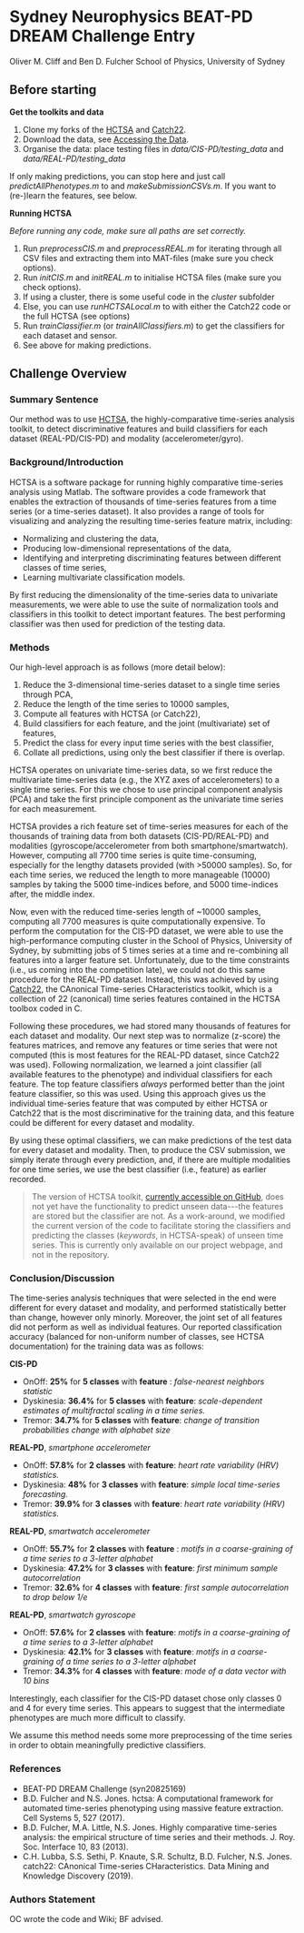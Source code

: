 # Sydney Neurophysics BEAT-PD DREAM Challenge Entry

Oliver M. Cliff and Ben D. Fulcher
School of Physics, University of Sydney

## Before starting

**Get the toolkits and data**

1. Clone my forks of the [HCTSA](https://github.com/olivercliff/hctsa) and [Catch22](https://github.com/olivercliff/catch22).
2. Download the data, see [Accessing the Data](https://www.synapse.org/#!Synapse:syn20825169/wiki/600903).
3. Organise the data: place testing files in *data/CIS-PD/testing_data* and *data/REAL-PD/testing_data*

If only making predictions, you can stop here and just call *predictAllPhenotypes.m* to and *makeSubmissionCSVs.m*. If you want to (re-)learn the features, see below.

**Running HCTSA**

*Before running any code, make sure all paths are set correctly.*

1. Run *preprocessCIS.m* and *preprocessREAL.m* for iterating through all CSV files and extracting them into MAT-files (make sure you check options).
2. Run *initCIS.m* and *initREAL.m* to initialise HCTSA files (make sure you check options).
3. If using a cluster, there is some useful code in the *cluster* subfolder
4. Else, you can use *runHCTSALocal.m* to with either the Catch22 code or the full HCTSA (see options)
5. Run *trainClassifier.m* (or *trainAllClassifiers.m*) to get the classifiers for each dataset and sensor.
6. See above for making predictions.

## Challenge Overview

### Summary Sentence

Our method was to use [HCTSA](https://hctsa-users.gitbook.io/hctsa-manual/), the highly-comparative time-series analysis toolkit, to detect discriminative features and build classifiers for each dataset (REAL-PD/CIS-PD) and modality (accelerometer/gyro).

### Background/Introduction

HCTSA is a software package for running highly comparative time-series analysis using Matlab. The software provides a code framework that enables the extraction of thousands of time-series features from a time series (or a time-series dataset). It also provides a range of tools for visualizing and analyzing the resulting time-series feature matrix, including:

* Normalizing and clustering the data,
* Producing low-dimensional representations of the data,
* Identifying and interpreting discriminating features between different classes of time series,
* Learning multivariate classification models.

By first reducing the dimensionality of the time-series data to univariate measurements, we were able to use the suite of normalization tools and classifiers in this toolkit to detect important features. The best performing classifier was then used for prediction of the testing data.

### Methods

Our high-level approach is as follows (more detail below):
1. Reduce the 3-dimensional time-series dataset to a single time series through PCA,
2. Reduce the length of the time series to 10000 samples,
3. Compute all features with HCTSA (or Catch22),
4. Build classifiers for each feature, and the joint (multivariate) set of features,
5. Predict the class for every input time series with the best classifier,
6. Collate all predictions, using only the best classifier if there is overlap.

HCTSA operates on univariate time-series data, so we first reduce the multivariate time-series data (e.g., the XYZ axes of accelerometers) to a single time series. For this we chose to use principal component analysis (PCA) and take the first principle component as the univariate time series for each measurement.

HCTSA provides a rich feature set of time-series measures for each of the thousands of training data from both datasets (CIS-PD/REAL-PD) and modalities (gyroscope/accelerometer from both smartphone/smartwatch). However, computing all 7700 time series is quite time-consuming, especially for the lengthy datasets provided (with >50000 samples). So, for each time series, we reduced the length to more manageable (10000) samples by taking the 5000 time-indices before, and 5000 time-indices after, the middle index.

Now, even with the reduced time-series length of ~10000 samples, computing all 7700 measures is quite computationally expensive. To perform the computation for the CIS-PD dataset, we were able to use the high-performance computing cluster in the School of Physics, University of Sydney, by submitting jobs of 5 times series at a time and re-combining all features into a larger feature set. Unfortunately,  due to the time constraints (i.e., us coming into the competition late), we could not do this same procedure for the REAL-PD dataset. Instead, this was achieved by using [Catch22](https://github.com/chlubba/catch22), the CAnonical Time-series CHaracteristics toolkit, which is a collection of 22 (canonical) time series features contained in the HCTSA toolbox coded in C.

Following these procedures, we had stored many thousands of features for each dataset and modality. Our next step was to normalize (z-score) the features matrices, and remove any features or time series that were not computed (this is most features for the REAL-PD dataset, since Catch22 was used). Following normalization, we learned a joint classifier (all available features to the phenotype) and individual classifiers for each feature. The top feature classifiers *always* performed better than the joint feature classifier, so this was used. Using this approach gives us the individual time-series feature that was computed by either HCTSA or Catch22 that is the most discriminative for the training data, and this feature could be different for every dataset and modality.

By using these optimal classifiers, we can make predictions of the test data for every dataset and modality. Then, to produce the CSV submission, we simply iterate through every prediction, and, if there are multiple modalities for one time series, we use the best classifier (i.e., feature) as earlier recorded.

>The version of HCTSA toolkit, [currently accessible on GitHub](https://github.com/benfulcher/hctsa), does not yet have the functionality to predict unseen data---the features are stored but the classifier are not. As a work-around, we modified the current version of the code to facilitate storing the classifiers and predicting the classes (*keywords*, in HCTSA-speak) of unseen time series. This is currently only available on our project webpage, and not in the repository.

### Conclusion/Discussion

The time-series analysis techniques that were selected in the end were different for every dataset and modality, and performed statistically better than change, however only minorly. Moreover, the joint set of all features did not perform as well as individual features.  Our reported classification accuracy (balanced for non-uniform number of classes, see HCTSA documentation) for the training data was as follows:

**CIS-PD**
- OnOff: **25%** for **5 classes** with **feature** : *false-nearest neighbors statistic*
- Dyskinesia: **36.4%** for **5 classes** with **feature**: *scale-dependent estimates of multifractal scaling in a time series.*
- Tremor: **34.7%** for **5 classes** with **feature**: *change of transition probabilities change with alphabet size*

**REAL-PD**, *smartphone accelerometer*
- OnOff: **57.8%** for **2 classes** with **feature**: *heart rate variability (HRV) statistics.*
- Dyskinesia: **48%** for **3 classes** with **feature**: *simple local time-series forecasting.*
- Tremor: **39.9%** for **3 classes** with **feature**: *heart rate variability (HRV) statistics.*

**REAL-PD**, *smartwatch accelerometer*
- OnOff: **55.7%** for **2 classes** with **feature** : *motifs in a coarse-graining of a time series to a 3-letter alphabet*
- Dyskinesia: **47.2%** for **3 classes** with **feature**: *first minimum sample autocorrelation*
- Tremor: **32.6%** for **4 classes** with **feature**: *first sample autocorrelation to drop below 1/e*

**REAL-PD**, *smartwatch gyroscope*
- OnOff: **57.6%** for **2 classes** with **feature**: *motifs in a coarse-graining of a time series to a 3-letter alphabet*
- Dyskinesia: **42.1%** for **3 classes** with **feature**: *motifs in a coarse-graining of a time series to a 3-letter alphabet*
- Tremor: **34.3%** for **4 classes** with **feature**: *mode of a data vector with 10 bins*

Interestingly, each classifier for the CIS-PD dataset chose only classes 0 and 4 for every time series. This appears to suggest that the intermediate phenotypes are much more difficult to classify.

We assume this method needs some more preprocessing of the time series in order to obtain meaningfully predictive classifiers.

### References

* BEAT-PD DREAM Challenge (syn20825169)
* B.D. Fulcher and N.S. Jones. hctsa: A computational framework for automated time-series phenotyping using massive feature extraction. Cell Systems 5, 527 (2017).
* B.D. Fulcher, M.A. Little, N.S. Jones. Highly comparative time-series analysis: the empirical structure of time series and their methods. J. Roy. Soc. Interface 10, 83 (2013).
* C.H. Lubba, S.S. Sethi, P. Knaute, S.R. Schultz, B.D. Fulcher, N.S. Jones. catch22: CAnonical Time-series CHaracteristics. Data Mining and Knowledge Discovery (2019).

### Authors Statement
OC wrote the code and Wiki; BF advised.
